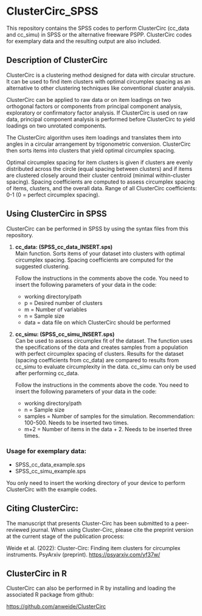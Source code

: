 # ClusterCirc_SPSS

This repository contains the SPSS codes to perform ClusterCirc (cc_data and cc_simu) in SPSS
or the alternative freeware PSPP. ClusterCirc codes for exemplary data and the resulting output 
are also included.

## Description of ClusterCirc

ClusterCirc is a clustering method designed for data with circular
structure. It can be used to find item clusters with optimal circumplex
spacing as an alternative to other clustering techniques like
conventional cluster analysis.

ClusterCirc can be applied to raw data or on item loadings on two
orthogonal factors or components from principal component analysis,
exploratory or confirmatory factor analysis. If ClusterCirc is used on
raw data, principal component analysis is performed before ClusterCirc
to yield loadings on two unrotated components.

The ClusterCirc algorithm uses item loadings and translates them into
angles in a circular arrangement by trigonometric conversion.
ClusterCirc then sorts items into clusters that yield optimal circumplex
spacing.

Optimal circumplex spacing for item clusters is given if clusters are
evenly distributed across the circle (equal spacing between clusters)
and if items are clustered closely around their cluster centroid
(minimal within-cluster spacing). Spacing coefficients are computed to
assess circumplex spacing of items, clusters, and the overall data.
Range of all ClusterCirc coefficients: 0-1 (0 = perfect circumplex
spacing).

## Using ClusterCirc in SPSS

ClusterCirc can be performed in SPSS by using the syntax files from this repository.

1.  **cc_data: (SPSS_cc_data_INSERT.sps)**  
    Main function. Sorts items of your dataset into clusters with optimal
    circumplex spacing. Spacing coefficients are computed for the suggested clustering.

    Follow the instructions in the comments above the code. You need to insert the following
    parameters of your data in the code:
    - working directory/path
    - p = Desired number of clusters
    - m = Number of variables
    - n = Sample size
    - data = data file on which ClusterCirc should be performed
  
3.  **cc_simu: (SPSS_cc_simu_INSERT.sps)**  
    Can be used to assess circumplex fit of the dataset.
    The function uses the specifications of the data and creates samples
    from a population with perfect circumplex spacing of clusters.
    Results for the dataset (spacing coefficients from cc_data)
    are compared to results from cc_simu to evaluate circumplexity in the data.
    cc_simu can only be used after performing cc_data.

    Follow the instructions in the comments above the code. You need to insert the following
    parameters of your data in the code:
    - working directory/path
    - n = Sample size
    - samples = Number of samples for the simulation. Recommendation: 100-500. Needs to be inserted two times.
    - m+2 = Number of items in the data + 2. Needs to be inserted three times.
  
### Usage for exemplary data:
- SPSS_cc_data_example.sps
- SPSS_cc_simu_example.sps

You only need to insert the working directory of your device to perform ClusterCirc with the example codes.

## Citing ClusterCirc:

The manuscript that presents Cluster-Circ has been submitted to a peer-
reviewed journal. When using Cluster-Circ, please cite the preprint version 
at the current stage of the publication process: 

Weide et al. (2022): Cluster-Circ: Finding item clusters for circumplex 
instruments. PsyArxiv (preprint). https://psyarxiv.com/yf37w/

## ClusterCirc in R

ClusterCirc can also be performed in R by installing and loading the
associated R package from github: 

https://github.com/anweide/ClusterCirc
